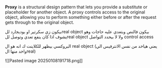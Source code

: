 **Proxy** is a structural design pattern that lets you provide a substitute or placeholder for another object. A proxy controls access to the original object, allowing you to perform something either before or after the request gets through to the original object.

بيكون زي سكرتير او بوديجارد للreal object 
بيكون فالنص
وبتعدي عليه حاجات وهو يشوف اذا كان ينفع  تعدي وتوصل للreal object ولا لا
بيحدد التواصل control access 

البروكسي بيظهر للكلاينت ك انه هو ال real object (يعني هياخد من نفس الانترفيس الي واخد منها الreal)

![[Pasted image 20250108191718.png]]